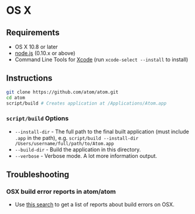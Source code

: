 # OS X

## Requirements

  * OS X 10.8 or later
  * [node.js](http://nodejs.org/download/) (0.10.x or above)
  * Command Line Tools for [Xcode](https://developer.apple.com/xcode/downloads/) (run `xcode-select --install` to install)

## Instructions

  ```sh
  git clone https://github.com/atom/atom.git
  cd atom
  script/build # Creates application at /Applications/Atom.app
  ```

### `script/build` Options
  * `--install-dir` - The full path to the final built application (must include `.app` in the path), e.g. `script/build --install-dir /Users/username/full/path/to/Atom.app`
  * `--build-dir` - Build the application in this directory.
  * `--verbose` - Verbose mode. A lot more information output.

## Troubleshooting

### OSX build error reports in atom/atom
* Use [this search](https://github.com/atom/atom/search?q=label%3Abuild-error+label%3Aos-x&type=Issues) to get a list of reports about build errors on OSX.
